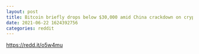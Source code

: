 ```yaml
--- 
layout: post 
title: Bitcoin briefly drops below $30,000 amid China crackdown on cryptocurrency operations 
date: 2021-06-22 1624392756 
categories: reddit 
--- 
```

https://redd.it/o5w4mu